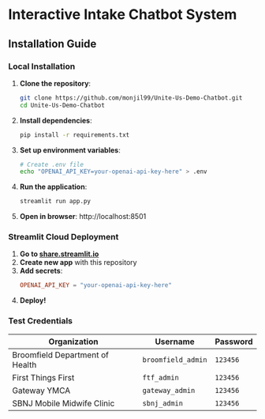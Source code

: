 # Interactive Intake Chatbot System

## Installation Guide

### Local Installation

1. **Clone the repository**:
   ```bash
   git clone https://github.com/monjil99/Unite-Us-Demo-Chatbot.git
   cd Unite-Us-Demo-Chatbot
   ```

2. **Install dependencies**:
   ```bash
   pip install -r requirements.txt
   ```

3. **Set up environment variables**:
   ```bash
   # Create .env file
   echo "OPENAI_API_KEY=your-openai-api-key-here" > .env
   ```

4. **Run the application**:
   ```bash
   streamlit run app.py
   ```

5. **Open in browser**: http://localhost:8501

### Streamlit Cloud Deployment

1. **Go to [share.streamlit.io](https://share.streamlit.io)**
2. **Create new app** with this repository
3. **Add secrets**:
   ```toml
   OPENAI_API_KEY = "your-openai-api-key-here"
   ```
4. **Deploy!**

### Test Credentials

| Organization | Username | Password |
|-------------|----------|----------|
| Broomfield Department of Health | `broomfield_admin` | `123456` |
| First Things First | `ftf_admin` | `123456` |
| Gateway YMCA | `gateway_admin` | `123456` |
| SBNJ Mobile Midwife Clinic | `sbnj_admin` | `123456` |